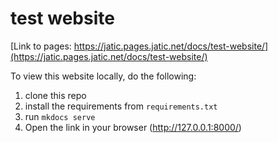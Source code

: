 # test website

[Link to pages: https://jatic.pages.jatic.net/docs/test-website/](https://jatic.pages.jatic.net/docs/test-website/)

To view this website locally, do the following:
1. clone this repo
1. install the requirements from `requirements.txt`
1. run `mkdocs serve`
1. Open the link in your browser (http://127.0.0.1:8000/)